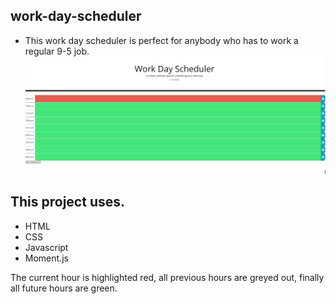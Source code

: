 ## work-day-scheduler
* This work day scheduler is perfect for anybody who has to work a regular 9-5 job.
![](images/workdayscrn.png)
## This project uses. 
* HTML 
* CSS
* Javascript
* Moment.js

The current hour is highlighted red, all previous hours are greyed out, finally all future hours are green. 
